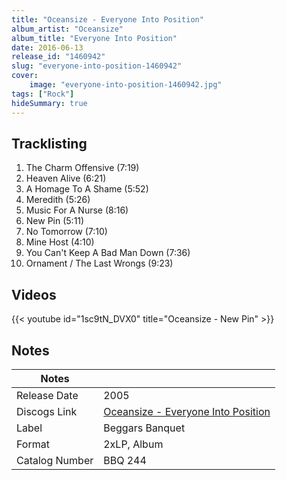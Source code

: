 ```yaml
---
title: "Oceansize - Everyone Into Position"
album_artist: "Oceansize"
album_title: "Everyone Into Position"
date: 2016-06-13
release_id: "1460942"
slug: "everyone-into-position-1460942"
cover:
    image: "everyone-into-position-1460942.jpg"
tags: ["Rock"]
hideSummary: true
---
```


## Tracklisting
1. The Charm Offensive (7:19)
2. Heaven Alive (6:21)
3. A Homage To A Shame (5:52)
4. Meredith (5:26)
5. Music For A Nurse (8:16)
6. New Pin (5:11)
7. No Tomorrow (7:10)
8. Mine Host (4:10)
9. You Can't Keep A Bad Man Down (7:36)
10. Ornament / The Last Wrongs (9:23)

## Videos
{{< youtube id="1sc9tN_DVX0" title="Oceansize - New Pin" >}}

## Notes

| Notes          |             |
| ---------------| ----------- |
| Release Date   | 2005 |
| Discogs Link   | [Oceansize - Everyone Into Position](https://www.discogs.com/release/1460942) |
| Label          | Beggars Banquet |
| Format         | 2xLP, Album |
| Catalog Number | BBQ 244 |

